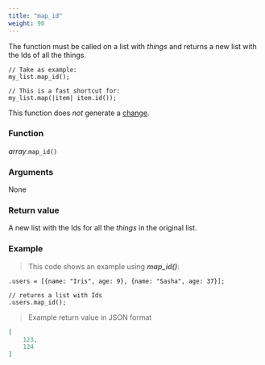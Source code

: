 ```yaml
---
title: "map_id"
weight: 90
---
```


The function must be called on a list with *things* and returns a new list with the Ids of all the things.

```thingsdb,syntax_only
// Take as example:
my_list.map_id();

// This is a fast shortcut for:
my_list.map(|item| item.id());
```

This function does *not* generate a [change](../../../overview/changes).

### Function

*array*.`map_id()`

### Arguments

None

### Return value

A new list with the Ids for all the *things* in the original list.

### Example

> This code shows an example using ***map_id()***:

```thingsdb,should_pass
.users = [{name: "Iris", age: 9}, {name: "Sasha", age: 37}];

// returns a list with Ids
.users.map_id();
```

> Example return value in JSON format

```json
[
    123,
    124
]
```
